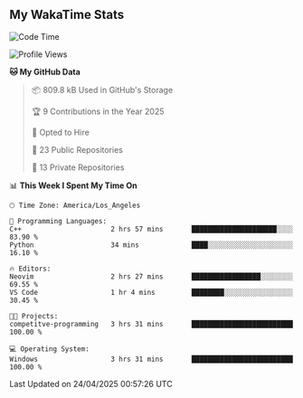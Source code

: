 ## My WakaTime Stats
<!--START_SECTION:waka-->
![Code Time](http://img.shields.io/badge/Code%20Time-229%20hrs%2012%20mins-blue)

![Profile Views](http://img.shields.io/badge/Profile%20Views-0-blue)

**🐱 My GitHub Data** 

> 📦 809.8 kB Used in GitHub's Storage 
 > 
> 🏆 9 Contributions in the Year 2025
 > 
> 💼 Opted to Hire
 > 
> 📜 23 Public Repositories 
 > 
> 🔑 13 Private Repositories 
 > 
📊 **This Week I Spent My Time On** 

```text
🕑︎ Time Zone: America/Los_Angeles

💬 Programming Languages: 
C++                      2 hrs 57 mins       █████████████████████░░░░   83.90 % 
Python                   34 mins             ████░░░░░░░░░░░░░░░░░░░░░   16.10 % 

🔥 Editors: 
Neovim                   2 hrs 27 mins       █████████████████░░░░░░░░   69.55 % 
VS Code                  1 hr 4 mins         ████████░░░░░░░░░░░░░░░░░   30.45 % 

🐱‍💻 Projects: 
competitve-programming   3 hrs 31 mins       █████████████████████████   100.00 % 

💻 Operating System: 
Windows                  3 hrs 31 mins       █████████████████████████   100.00 % 
```


 Last Updated on 24/04/2025 00:57:26 UTC
<!--END_SECTION:waka-->
